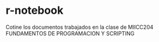 # r-notebook
Cotine los documentos trabajados en la clase de MIICC204 FUNDAMENTOS DE PROGRAMACION Y SCRIPTING
